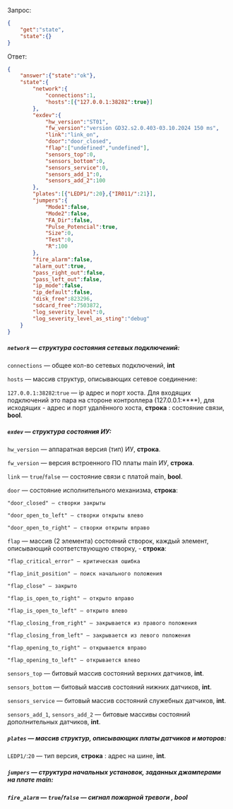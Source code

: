 Запрос:
```json
{
	"get":"state",
	"state":{}
}
```
Ответ:
```json
{
	"answer":{"state":"ok"},
	"state":{
		"network":{
			"connections":1,
			"hosts":[{"127.0.0.1:38282":true}]
		},
		"exdev":{
			"hw_version":"ST01",
			"fw_version":"version GD32.s2.0.403-03.10.2024 150 ms",
			"link":"link_on",
			"door":"door_closed",
			"flap":["undefined","undefined"],
			"sensors_top":0,
			"sensors_bottom":0,
			"sensors_service":0,
			"sensors_add_1":0,
			"sensors_add_2":100 
		},
		"plates":[{"LEDP1/":20},{"IR011/":21}],
		"jumpers":{
			"Mode1":false,
			"Mode2":false,
			"FA_Dir":false,
			"Pulse_Potencial":true,
			"Size":0,
			"Test":0,
			"R":100
		},
		"fire_alarm":false,
		"alarm_out":true,
		"pass_right_out":false,
		"pass_left_out":false,
		"ip_mode":false,
		"ip_default":false,
		"disk_free":823296,
		"sdcard_free":7503872,
		"log_severity_level":0,
		"log_severity_level_as_sting":"debug"
	}
}
```

##### `network` — структура состояния сетевых подключений:

`connections` — общее кол-во сетевых подключений, **int**

`hosts` — массив структур, описывающих сетевое соединение:

`127.0.0.1:38282`:`true` — ip адрес и порт хоста. Для входящих подключений это пара на стороне контроллера (127.0.0.1:****), для исходящих - адрес и порт удалённого хоста, **строка** : состояние связи, **bool**.


##### `exdev` — структура состояния ИУ:

`hw_version` — аппаратная версия (тип) ИУ, **строка**.

`fw_version` — версия встроенного ПО платы main ИУ, **строка**.

`link` — `true`/`false` — состояние связи с платой main, **bool**.

`door` — состояние исполнительного механизма, **строка**:

	"door_closed" — створки закрыты

	"door_open_to_left" — створки открыты влево

	"door_open_to_right" — створки открыты вправо

`flap` — массив (2 элемента) состояний створок, каждый элемент, описывающий соответствующую створку, - **строка**:

	"flap_critical_error" — критическая ошибка

	"flap_init_position" — поиск начального положения

	"flap_close" — закрыто

	"flap_is_open_to_right" — открыто вправо

	"flap_is_open_to_left" — открыто влево

	"flap_closing_from_right" — закрывается из правого положения

	"flap_closing_from_left" — закрывается из левого положения

	"flap_opening_to_right" — открывается вправо

	"flap_opening_to_left" — открывается влево

`sensors_top` — битовый массив состояний верхних датчиков, **int**.

`sensors_bottom` — битовый массив состояний нижних датчиков, **int**.

`sensors_service` — битовый массив состояний служебных датчиков, **int**.

`sensors_add_1`, `sensors_add_2` — битовые массивы состояний дополнительных датчиков, **int**.

##### `plates` — массив структур, описывающих платы датчиков и моторов:

`LEDP1/`:`20` — тип версия, **строка** : адрес на шине, **int**.


##### `jumpers` — структура начальных установок, заданных джамперами на плате main:

##### `fire_alarm` — `true`/`false` — сигнал пожарной тревоги , **bool**